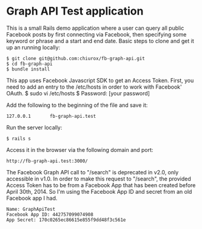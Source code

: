 # Graph API Test application

This is a small Rails demo application where a user can query all public Facebook posts
by first connecting via Facebook, then specifying some keyword or phrase and a start and end date.
Basic steps to clone and get it up an running locally:

    $ git clone git@github.com:chiurox/fb-graph-api.git
    $ cd fb-graph-api
    $ bundle install

This app uses Facebook Javascript SDK to get an Access Token. First, you need to add an entry to
the /etc/hosts in order to work with Facebook' OAuth.
    $ sudo vi /etc/hosts
    $ Password: [your password]

Add the following to the beginning of the file and save it:

    127.0.0.1       fb-graph-api.test

Run the server locally:

    $ rails s

Access it in the browser via the following domain and port:

    http://fb-graph-api.test:3000/


The Facebook Graph API call to "/search" is deprecated in v2.0, only accessible in v1.0.
In order to make this request to "/search", the provided Access Token has to be from a Facebook App
that has been created before April 30th, 2014. So I'm using the Facebook App ID and secret from an old
Facebook app I had.

    Name: GraphApiTest
    Facebook App ID: 442757099074908
    App Secret: 170c0265ec86615e855f9dd48f3c561e
